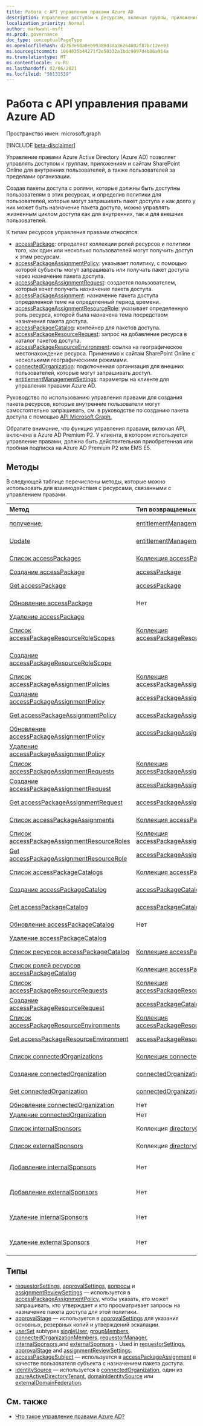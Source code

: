 ```yaml
---
title: Работа с API управления правами Azure AD
description: Управление доступом к ресурсам, включая группы, приложения и сайты, с помощью управления правами Azure AD
localization_priority: Normal
author: markwahl-msft
ms.prod: governance
doc_type: conceptualPageType
ms.openlocfilehash: d2363e60a0eb99388d3da36264802f87bc12ee93
ms.sourcegitcommit: 1004835b44271f2e50332a1bdc9097d4b06a914a
ms.translationtype: MT
ms.contentlocale: ru-RU
ms.lasthandoff: 02/06/2021
ms.locfileid: "50131539"
---
```

# <a name="working-with-the-azure-ad-entitlement-management-api"></a>Работа с API управления правами Azure AD

Пространство имен: microsoft.graph

[!INCLUDE [beta-disclaimer](../../includes/beta-disclaimer.md)]

Управление правами Azure Active Directory (Azure AD) позволяет управлять доступом к группам, приложениям и сайтам SharePoint Online для внутренних пользователей, а также пользователей за пределами организации.

Создав пакеты доступа с ролями, которые должны быть доступны пользователям в этих ресурсах, и определив политики для пользователей, которые могут запрашивать пакет доступа и как долго у них может быть назначение пакета доступа, можно управлять жизненным циклом доступа как для внутренних, так и для внешних пользователей.

К типам ресурсов управления правами относятся:

- [accessPackage](accesspackage.md): определяет коллекции ролей ресурсов и политики того, как один или несколько пользователей могут получить доступ к этим ресурсам.
- [accessPackageAssignmentPolicy](accesspackageassignmentpolicy.md): указывает политику, с помощью которой субъекты могут запрашивать или получать пакет доступа через назначение пакета доступа.
- [accessPackageAssignmentRequest](accesspackageassignmentrequest.md): создается пользователем, который хочет получить назначение пакета доступа.
- [accessPackageAssignment](accesspackageassignment.md): назначение пакета доступа определенной теме на определенный период времени.
- [accessPackageAssignmentResourceRole](accesspackageassignmentresourcerole.md): указывает определенную роль ресурса, которой была назначена тема посредством назначения пакета доступа.
- [accessPackageCatalog](accesspackagecatalog.md): контейнер для пакетов доступа.
- [accessPackageResourceRequest](accesspackageresourcerequest.md): запрос на добавление ресурса в каталог пакетов доступа.
- [accessPackageResourceEnvironment](accesspackageresourceenvironment.md): ссылка на географическое местонахождение ресурса. Применимо к сайтам SharePoint Online с несколькими географическими режимами.
- [connectedOrganization](connectedorganization.md): подключенная организация для внешних пользователей, которые могут запрашивать доступ.
- [entitlementManagementSettings](entitlementmanagementsettings.md): параметры на клиенте для управления правами Azure AD.

Руководство по использованию управления правами для создания пакета ресурсов, которые внутренние пользователи могут самостоятельно запрашивать, см. в руководстве по созданию пакета доступа с помощью [API Microsoft Graph.](/graph/tutorial-access-package-api)

Обратите внимание, что функция управления правами, включая API, включена в Azure AD Premium P2. У клиента, в котором используется управление правами, должна быть действительная приобретенная или пробная подписка на Azure AD Premium P2 или EMS E5.

## <a name="methods"></a>Методы

В следующей таблице перечислены методы, которые можно использовать для взаимодействия с ресурсами, связанными с управлением правами.

| Метод           | Тип возвращаемых данных    |Описание|
|:---------------|:--------|:----------|
| [получение](../api/entitlementmanagementsettings-get.md); | [entitlementManagementSettings](entitlementmanagementsettings.md) | Чтение свойств объекта **entitlementManagementSettings.** |
| [Update](../api/entitlementmanagementsettings-update.md) | [entitlementManagementSettings](entitlementmanagementsettings.md) | Обновление свойств объекта **entitlementManagementSettings.** |
| [Список accessPackages](../api/accesspackage-list.md) | [Коллекция accessPackage](accesspackage.md) | Получить список объектов **accessPackage.** |
| [Создание accessPackage](../api/accesspackage-post.md) | [accessPackage](accesspackage.md) | Создание объекта **accessPackage.** |
| [Get accessPackage](../api/accesspackage-get.md) | [accessPackage](accesspackage.md) | Чтение свойств и связей объекта **accessPackage.** |
| [Обновление accessPackage](../api/accesspackage-update.md)|Нет | Обновление свойств объекта **accesspackage.** |
| [Удаление accessPackage](../api/accesspackage-delete.md) | | Удаление **accessPackage**. |
| [Список accessPackageResourceRoleScopes](../api/accesspackage-list-accesspackageresourcerolescopes.md) | [Коллекция accessPackageResourceRoleScope](accesspackageresourcerolescope.md) | Получить список объектов **accessPackageResourceRoleScope** для пакета доступа. |
| [Создание accessPackageResourceRoleScope](../api/accesspackage-post-accesspackageresourcerolescopes.md) | | Создайте новый **объект accessPackageResourceRoleScope** для пакета доступа. |
| [Список accessPackageAssignmentPolicies](../api/accesspackageassignmentpolicy-list.md) | [Коллекция accessPackageAssignmentPolicy](accesspackageassignmentpolicy.md) | Получить список объектов **accessPackageAssignmentPolicy.** |
| [Создание accessPackageAssignmentPolicy](../api/accesspackageassignmentpolicy-post.md) | [accessPackageAssignmentPolicy](accesspackageassignmentpolicy.md)| Создание объекта **accessPackageAssignmentPolicy.** |
| [Get accessPackageAssignmentPolicy](../api/accesspackageassignmentpolicy-get.md) | [accessPackageAssignmentPolicy](accesspackageassignmentpolicy.md) | Чтение свойств и связей объекта **accessPackageAssignmentPolicy.** |
| [Обновление accessPackageAssignmentPolicy](../api/accesspackageassignmentpolicy-update.md)|[accessPackageAssignmentPolicy](accesspackageassignmentpolicy.md) | Обновление свойств объекта **accessPackageAssignmentPolicy.** |
| [Удаление accessPackageAssignmentPolicy](../api/accesspackageassignmentpolicy-delete.md) | | Удаление **accessPackageAssignmentPolicy.** |
| [Список accessPackageAssignmentRequests](../api/accesspackageassignmentrequest-list.md) | [Коллекция accessPackageAssignmentRequest](accesspackageassignmentrequest.md) | Получить список объектов **accessPackageAssignmentRequest.** |
| [Создание accessPackageAssignmentRequest](../api/accesspackageassignmentrequest-post.md) | [accessPackageAssignmentRequest](accesspackageassignmentrequest.md) | Создайте **новый accessPackageAssignmentRequest.** |
| [Get accessPackageAssignmentRequest](../api/accesspackageassignmentrequest-get.md) | [accessPackageAssignmentRequest](accesspackageassignmentrequest.md) | Чтение свойств и связей объекта **accessPackageAssignmentRequest.** |
| [Список accessPackageAssignments](../api/accesspackageassignment-list.md) | [Коллекция accessPackageAssignment](accesspackageassignment.md) | Получить список объектов **accessPackageAssignment.** |
| [Список accessPackageAssignmentResourceRoles](../api/accesspackageassignmentresourcerole-list.md) | [Коллекция accessPackageAssignmentResourceRole](accesspackageassignmentresourcerole.md) | Получить список объектов **accessPackageAssignmentResourceRole.** |
| [Get accessPackageAssignmentResourceRole](../api/accesspackageassignmentresourcerole-get.md) | [accessPackageAssignmentResourceRole](accesspackageassignmentresourcerole.md)  | **Извлечение объекта accessPackageAssignmentResourceRole.** |
| [Список accessPackageCatalogs](../api/accesspackagecatalog-list.md) | [Коллекция accessPackageCatalog](accesspackagecatalog.md) | Получить список объектов **accessPackageCatalogs.** |
| [Создание accessPackageCatalog](../api/accesspackagecatalog-post.md) | [accessPackageCatalog](accesspackagecatalog.md) | Создание объекта **accessPackageCatalog.** |
| [Get accessPackageCatalog](../api/accesspackagecatalog-get.md) | [accessPackageCatalog](accesspackagecatalog.md) | Чтение свойств и связей объекта **accessPackageCatalog.** |
| [Обновление accessPackageCatalog](../api/accesspackagecatalog-update.md)|Нет | Обновление свойств объекта **accessPackageCatalog.** |
| [Удаление accessPackageCatalog](../api/accesspackagecatalog-delete.md) | | Удаление **accessPackageCatalog.** |
| [Список ресурсов accessPackageCatalog](../api/accesspackagecatalog-list-accesspackageresources.md) | [Коллекция accessPackageResource](accesspackageresource.md) | Получить список объектов **accessPackageResource.** |
| [Список ролей ресурсов accessPackageCatalog](../api/accesspackagecatalog-list-accesspackageresourceroles.md) | [Коллекция accessPackageResourceRole](accesspackageresourcerole.md) | Получить список объектов **accessPackageResourceRole.** |
| [Список accessPackageResourceRequests](../api/accesspackageresourcerequest-list.md) | [Коллекция accessPackageResourceRequest](accesspackageresourcerequest.md) | Чтение свойств и связей объектов **accessPackageResourceRequest.** |
| [Создание accessPackageResourceRequest](../api/accesspackageresourcerequest-post.md) | [accessPackageCatalog](accesspackageresourcerequest.md) | Создание объекта **accessPackageResourceRequest.** |
|[Список accessPackageResourceEnvironments](../api/accesspackageresourceenvironment-list.md)|[Коллекция accessPackageResourceEnvironment](../resources/accesspackageresourceenvironment.md)|Получить список объектов [accessPackageResourceEnvironment.](../resources/accesspackageresourceenvironment.md)|
|[Get accessPackageResourceEnvironment](../api/accesspackageresourceenvironment-get.md)|[accessPackageResourceEnvironment](../resources/accesspackageresourceenvironment.md)|Чтение свойств и связей объекта [accessPackageResourceEnvironment.](../resources/accesspackageresourceenvironment.md)|
| [Список connectedOrganizations](../api/connectedorganization-list.md) | [Коллекция connectedOrganization](connectedorganization.md) | Получить список объектов **connectedOrganization.** |
| [Создание connectedOrganization](../api/connectedorganization-post.md) | [connectedOrganization](connectedorganization.md) | Создание объекта **connectedOrganization.** |
| [Get connectedOrganization](../api/connectedorganization-get.md) | [connectedOrganization](connectedorganization.md) | Чтение свойств и связей объекта **connectedOrganization.** |
| [Обновление connectedOrganization](../api/connectedorganization-update.md) |Нет | Обновление **connectedOrganization**. |
| [Удаление connectedOrganization](../api/connectedorganization-delete.md) |Нет | Удаление **connectedOrganization**. |
|[Список internalSponsors](../api/connectedorganization-list-internalsponsors.md) | Коллекция [directoryObject](directoryobject.md) | Получить список внутренних спонсоров **connectedOrganization.** |
|[Список externalSponsors](../api/connectedorganization-list-externalsponsors.md) | Коллекция [directoryObject](directoryobject.md) | Получить список внешних спонсоров **connectedOrganization.** |
|[Добавление internalSponsors](../api/connectedorganization-post-internalsponsors.md) | Нет | Добавьте пользователя или группу во внутренних спонсоров **connectedOrganization.** |
|[Добавление externalSponsors](../api/connectedorganization-post-externalsponsors.md) | Нет | Добавьте пользователя или группу во внешних спонсоров **connectedOrganization.** |
|[Удаление internalSponsors](../api/connectedorganization-delete-internalsponsors.md) | Нет | Удаление пользователя или группы из внутренних спонсоров **connectedOrganization.** |
|[Удаление externalSponsors](../api/connectedorganization-delete-externalsponsors.md) | Нет | Удаление пользователя или группы из внешних спонсоров **connectedOrganization.** |

## <a name="types"></a>Типы

- [requestorSettings](requestorsettings.md), [approvalSettings](approvalsettings.md), [вопросы](accesspackagequestion.md) и [assignmentReviewSettings](assignmentreviewsettings.md) — используется в [accessPackageAssignmentPolicy,](accesspackageassignmentpolicy.md) чтобы указать, кто может запрашивать, кто утверждает и кто просматривает запросы на назначение пакета доступа для этой политики.
- [approvalStage](approvalstage.md) — используется в [approvalSettings](approvalsettings.md) для указания основных, резервных копий и утверждений эскалации.
- [userSet](userset.md) subtypes [singleUser](singleuser.md), [groupMembers](groupmembers.md), [connectedOrganizationMembers](connectedorganizationmembers.md), [requestorManager](requestormanager.md), [internalSponsors,](internalsponsors.md)and [externalSponsors](externalsponsors.md) - Used in [requestorSettings](requestorsettings.md), [approvalStage](approvalstage.md) and [assignmentReviewSettings](assignmentreviewsettings.md).
- [accessPackageSubject](accesspackagesubject.md) — используется в [accessPackageAssignment](accesspackageassignment.md) в качестве пользователя субъекта с назначением пакета доступа.
- [identitySource](identitysource.md) — используется в [connectedOrganization](connectedorganization.md), один из [azureActiveDirectoryTenant](azureactivedirectorytenant.md), [domainIdentitySource](domainidentitysource.md) или [externalDomainFederation](externaldomainfederation.md).

## <a name="see-also"></a>См. также

 - [Что такое управление правами Azure AD?](/azure/active-directory/governance/entitlement-management-overview)



<!-- uuid: 16cd6b66-4b1a-43a1-adaf-3a886856ed98
2019-02-04 14:57:30 UTC -->
<!-- {
  "type": "#page.annotation",
  "description": "Service root",
  "keywords": "",
  "section": "documentation",
  "tocPath": ""
}-->
